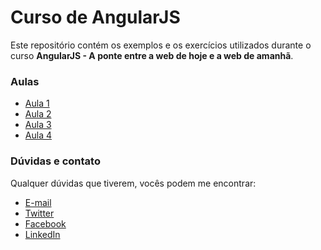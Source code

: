 # Curso de AngularJS

Este repositório contém os exemplos e os exercícios utilizados durante o curso **AngularJS - A ponte entre a web de hoje e a web de amanhã**.

### Aulas

* [Aula 1](https://github.com/luisdalmolin/CursoAngularJS/tree/gh-pages/Aula1)
* [Aula 2](https://github.com/luisdalmolin/CursoAngularJS/tree/gh-pages/Aula2)
* [Aula 3](https://github.com/luisdalmolin/CursoAngularJS/tree/gh-pages/Aula3)
* [Aula 4](https://github.com/luisdalmolin/CursoAngularJS/tree/gh-pages/Aula4)

### Dúvidas e contato

Qualquer dúvidas que tiverem, vocês podem me encontrar:

* [E-mail](mailto:luis.nh@gmail.com)
* [Twitter](https://twitter.com/luisdalmolin)
* [Facebook](https://www.facebook.com/luisdalmolin)
* [LinkedIn](https://br.linkedin.com/in/luisdalmolin)
